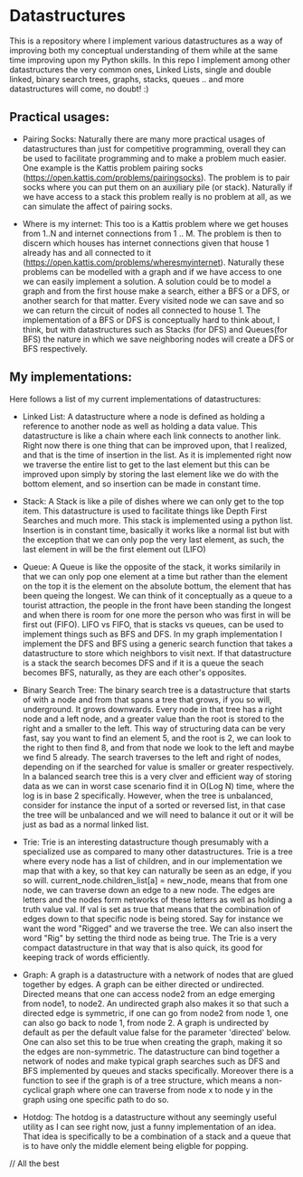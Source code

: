 # Datastructures
This is a repository where I implement various datastructures as a way of improving both my conceptual understanding of them while at the same time improving upon my Python skills. In this repo I implement among other datastructures the very common ones, Linked Lists, single and double linked, binary search trees, graphs, stacks, queues .. and more datastructures will come, no doubt! :) 

## Practical usages:
- Pairing Socks: Naturally there are many more practical usages of datastructures than just for competitive programming, overall they can be used to facilitate programming and to make a problem much easier. One example is the Kattis problem pairing socks (https://open.kattis.com/problems/pairingsocks). The problem is to pair socks where you can put them on an auxiliary pile (or stack). Naturally if we have access to a stack this problem really is no problem at all, as we can simulate the affect of pairing socks.

- Where is my internet: This too is a Kattis problem where we get houses from 1..N and internet connections from 1 .. M. The problem is then to discern which houses has internet connections given that house 1 already has and all connected to it (https://open.kattis.com/problems/wheresmyinternet). Naturally these problems can be modelled with a graph and if we have access to one we can easily implement a solution. A solution could be to model a graph and from the first house make a search, either a BFS or a DFS, or another search for that matter. Every visited node we can save and so we can return the circuit of nodes all connected to house 1. The implementation of a BFS or DFS is conceptually hard to think about, I think, but with datastructures such as Stacks (for DFS) and Queues(for BFS) the nature in which we save neighboring nodes will create a DFS or BFS respectively. 

## My implementations:
Here follows a list of my current implementations of datastructures:

- Linked List: A datastructure where a node is defined as holding a reference to another node as well as holding a data value. This datastructure is like a chain where each link connects to another link. Right now there is one thing that can be improved upon, that I realized, and that is the time of insertion in the list. As it is implemented right now we traverse the entire list to get to the last element but this can be improved upon simply by storing the last element like we do with the bottom element, and so insertion can be made in constant time.

- Stack: A Stack is like a pile of dishes where we can only get to the top item. This datastructure is used to facilitate things like Depth First Searches and much more. This stack is implemented using a python list. Insertion is in constant time, basically it works like a normal list but with the exception that we can only pop the very last element, as such, the last element in will be the first element out (LIFO)

- Queue: A Queue is like the opposite of the stack, it works similarily in that we can only pop one element at a time but rather than the element on the top it is the element on the absolute bottum, the element that has been queing the longest. We can think of it conceptually as a queue to a tourist attraction, the people in the front have been standing the longest and when there is room for one more the person who was first in will be first out (FIFO). LIFO vs FIFO, that is stacks vs queues, can be used to implement things such as BFS and DFS. In my graph implementation I implement the DFS and BFS using a generic search function that takes a datastructure to store which neighbors to visit next. If that datastructure is a stack the search becomes DFS and if it is a queue the seach becomes BFS, naturally, as they are each other's opposites. 

- Binary Search Tree: The binary search tree is a datastructure that starts of with a node and from that spans a tree that grows, if you so will, underground. It grows downwards. Every node in that tree has a right node and a left node, and a greater value than the root is stored to the right and a smaller to the left. This way of structuring data can be very fast, say you want to find an element 5, and the root is 2, we can look to the right to then find 8, and from that node we look to the left and maybe we find 5 already. The search traverses to the left and right of nodes, depending on if the searched for value is smaller or greater respectively. In a balanced search tree this is a very clver and efficient way of storing data as we can in worst case scenario find it in O(Log N) time, where the log is in base 2 specifically. However, when the tree is unbalanced, consider for instance the input of a sorted or reversed list, in that case the tree will be unbalanced and we will need to balance it out or it will be just as bad as a normal linked list. 

- Trie: Trie is an interesting datastructure though presumably with a specialized use as compared to many other datastructures. Trie is a tree where every node has a list of children, and in our implementation we map that with a key, so that key can naturally be seen as an edge, if you so will. current_node.children_list[a] = new_node, means that from one node, we can traverse down an edge to a new node. The edges are letters and the nodes form networks of these letters as well as holding a truth value val. If val is set as true that means that the combination of edges down to that specific node is being stored. Say for instance we want the word "Rigged" and we traverse the tree. We can also insert the word "Rig" by setting the third node as being true. The Trie is a very compact datastructure in that way that is also quick, its good for keeping track of words efficiently. 

- Graph: A graph is a datastructure with a network of nodes that are glued together by edges. A graph can be either directed or undirected. Directed means that one can access node2 from an edge emerging from node1, to node2. An undirected graph also makes it so that such a directed edge is symmetric, if one can go from node2 from node 1, one can also go back to node 1, from node 2. A graph is undirected by default as per the default value false for the parameter 'directed' below. One can also set this to be true when creating the graph, making it so the edges are non-symmetric. The datastructure can bind together a network of nodes and make typical graph searches such as DFS and BFS implemented by queues and stacks specifically. Moreover there is a function to see if the graph is of a tree structure, which means a non-cyclical graph where one can traverse from node x to node y in the graph using one specific path to do so.

- Hotdog: The hotdog is a datastructure without any seemingly useful utility as I can see right now, just a funny implementation of an idea. That idea is specifically to be a combination of a stack and a queue that is to have only the middle element being eligble for popping.

// All the best
